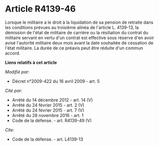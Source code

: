 # Article R4139-46

Lorsque le militaire a le droit à la liquidation de sa pension de retraite dans les conditions prévues au troisième alinéa de
l'article L. 4139-13, la démission de l'état de militaire de carrière ou la résiliation du contrat du militaire servant en
vertu d'un contrat est effective sous réserve d'en avoir avisé l'autorité militaire deux mois avant la date souhaitée de
cessation de l'état militaire. La durée de ce préavis peut être réduite d'un commun accord.

**Liens relatifs à cet article**

_Modifié par_:

  - Décret n°2009-422 du 16 avril 2009 - art. 5

_Cité par_:

  - Arrêté du 14 décembre 2012 - art. 14 (V)
  - Arrêté du 24 février 2015 - art. 2 (V)
  - Arrêté du 24 février 2015 - art. 7 (V)
  - Arrêté du 28 novembre 2016 - art. 1
  - Code de la défense. - art. R4139-49 (V)

_Cite_:

  - Code de la défense. - art. L4139-13
